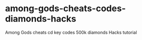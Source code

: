 # among-gods-cheats-codes-diamonds-hacks
Among Gods cheats cd key codes 500k diamonds Hacks tutorial
